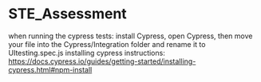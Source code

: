 # STE_Assessment

when running the cypress tests: install Cypress, open Cypress, then move your file into the Cypress/Integration folder and rename it to UItesting.spec.js 
installing cypress instructions:
https://docs.cypress.io/guides/getting-started/installing-cypress.html#npm-install
